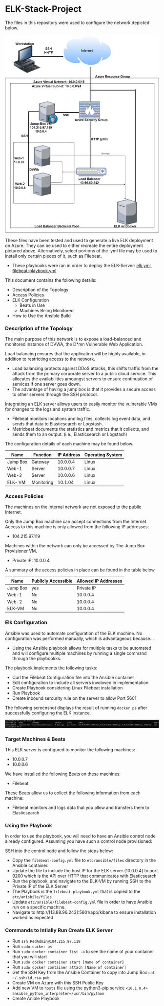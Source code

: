 # ELK-Stack-Project
The files in this repository were used to configure the network depicted below.



![](https://github.com/phalynguyen/ELK-Stack-Project/blob/main/Images/ELK%20Stack%20Diagram.png)

These files have been tested and used to generate a live ELK deployment on Azure. They can be used to either recreate the entire deployment pictured above. Alternatively, select portions of the .yml file may be used to install only certain pieces of it, such as Filebeat.

  - These playbooks were ran in order to deploy the ELK-Server: [elk.yml](https://github.com/phalynguyen/ELK-Stack-Project/blob/main/Ansible/elk.yml), [filebeat-playbook.yml](https://github.com/phalynguyen/ELK-Stack-Project/blob/main/Ansible/filebeat-playbook.yml)

This document contains the following details:
- Description of the Topology
- Access Policies
- ELK Configuration
  - Beats in Use
  - Machines Being Monitored
- How to Use the Ansible Build


### Description of the Topology

The main purpose of this network is to expose a load-balanced and monitored instance of DVWA, the D*mn Vulnerable Web Application.

Load balancing ensures that the application will be highly available, in addition to restricting access to the network.
- Load balancing protects against DDoS attacks, this shifts traffic from the attack from the primary corporate server to a public cloud service. This allocates the availabilities amoungst servers to ensure continuation of services if one server goes down. 
- The advantage of having a jump box is that it provides a secure access to other servers through the SSH protocol.

Integrating an ELK server allows users to easily monitor the vulnerable VMs for changes to the logs and system traffic.
- Filebeat monitors locations and log files, collects log event data, and sends that data to Elasticsearch or Logstash.
- Metricbeat documents the statistics and metrics that it collects, and sends them to an output. (i.e., Elasticsearch or Logstash)

The configuration details of each machine may be found below.

| Name     | Function | IP Address | Operating System |
|----------|----------|------------|------------------|
| Jump Box | Gateway  | 10.0.0.4   | Linux            |
| Web-1    | Server   | 10.0.0.7   | Linux            |
| Web-2    | Server   | 10.0.0.6   | Linux            |
| ELK- VM  |Monitoring| 10.1.04    | Linux            |

### Access Policies

The machines on the internal network are not exposed to the public Internet. 

Only the Jump Box machine can accept connections from the Internet. Access to this machine is only allowed from the following IP addresses:
- 104.215.97.119

Machines within the network can only be accessed by The Jump Box Provisioner VM.
- Private IP: 10.0.0.4

A summary of the access policies in place can be found in the table below.

| Name     | Publicly Accessible | Allowed IP Addresses |
|----------|---------------------|----------------------|
| Jump Box | yes                 | Private IP           |
| Web-1    | No                  | 10.0.0.4             |
| Web-2    | No                  | 10.0.0.4             |
| ELK-VM   | No                  | 10.0.0.4             |


### Elk Configuration

Ansible was used to automate configuration of the ELK machine. No configuration was performed manually, which is advantageous because...
- Using the Ansible playbook allows for multiple tasks to be automated and will configure multiple machines by running a single command through the playbookks.

The playbook implements the following tasks:
- Curl the Filebeat Configuration file into the Ansible container
- Edit configuration to include all servers involoved in implementation
- Create Playbook considering Linux Filebeat installation
- Run Playbook
- Create inbound sercurity rule on the server to allow Port 5601

The following screenshot displays the result of running `docker ps` after successfully configuring the ELK instance.

![](https://github.com/phalynguyen/ELK-Stack-Project/blob/main/Images/docker%20ps%20ELK.png)

### Target Machines & Beats
This ELK server is configured to monitor the following machines:
- 10.0.0.7
- 10.0.0.6

We have installed the following Beats on these machines:
- Filebeat 

These Beats allow us to collect the following information from each machine:
- Filebeat monitors and logs data that you allow and transfers them to Elasticsearch

### Using the Playbook
In order to use the playbook, you will need to have an Ansible control node already configured. Assuming you have such a control node provisioned: 

SSH into the control node and follow the steps below:
- Copy the `filebeat-config.yml` file to `etc/ansible/files` directory in the Ansible container.
- Update the  file to include the host IP for the ELK server (10.0.0.4) to port 9200 which is the API over HTTP that communicates with Elasticsearch  
- Run the playbook, and navigate to the ELK-VM by running SSH to the Private IP of the ELK Server
- The Playbook is the `filebeat-playbook.yml` that is copied to the `etc/anisbile/files` 
- Update `etc/ansible/filebeat-config.yml` file in order to have Ansible run on a specific machine. 
- Navigate to http://[13.88.96.243]:5601/app/kibana to ensure installation worked as expected

### Commands to Intially Run Create ELK Server
- Run `ssh RedAdmin@104.215.97.119`
- Run `sudo docker ps` 
- Run `sudo docker container list -a` to see the name of your container that you will start
- Run `sudo docker container start [Name of container]`
- Run `sudo docker container attach [Name of container]`
- Get the SSH Key from the Ansible Container to copy into Jump Box `cat ~/.ssh/id_rsa.pub`
- Create VM on Azure with this SSH Public Key
- Add new VM to `hosts` file using the python3-pip service `<10.1.0.4> ansible_python_interpreter=/usr/bin/python`
- Create Anible Playbook

